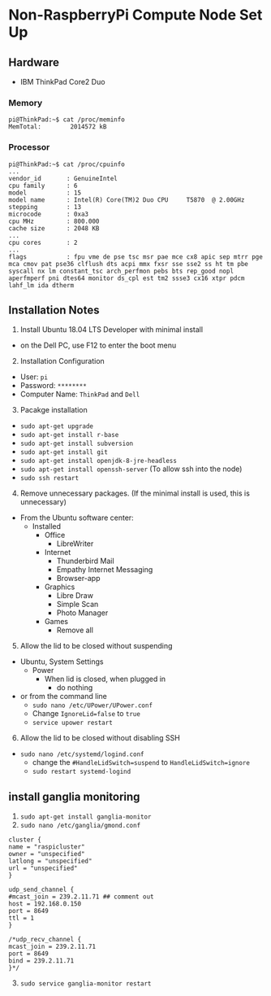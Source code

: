 # Non-RaspberryPi Compute Node Set Up

## Hardware

- IBM ThinkPad Core2 Duo

### Memory

```
pi@ThinkPad:~$ cat /proc/meminfo
MemTotal:        2014572 kB
```

### Processor

```
pi@ThinkPad:~$ cat /proc/cpuinfo
...
vendor_id       : GenuineIntel
cpu family      : 6
model           : 15
model name      : Intel(R) Core(TM)2 Duo CPU     T5870  @ 2.00GHz
stepping        : 13
microcode       : 0xa3
cpu MHz         : 800.000
cache size      : 2048 KB
...
cpu cores       : 2
...
flags           : fpu vme de pse tsc msr pae mce cx8 apic sep mtrr pge mca cmov pat pse36 clflush dts acpi mmx fxsr sse sse2 ss ht tm pbe syscall nx lm constant_tsc arch_perfmon pebs bts rep_good nopl aperfmperf pni dtes64 monitor ds_cpl est tm2 ssse3 cx16 xtpr pdcm lahf_lm ida dtherm
```

## Installation Notes

1. Install Ubuntu 18.04 LTS Developer with minimal install
  - on the Dell PC, use F12 to enter the boot menu
2. Installation Configuration
  - User: `pi`
  - Password: `********`
  - Computer Name: `ThinkPad` and `Dell`
3. Pacakge installation
  - `sudo apt-get upgrade`
  - `sudo apt-get install r-base`
  - `sudo apt-get install subversion`
  - `sudo apt-get install git`
  - `sudo apt-get install openjdk-8-jre-headless`
  - `sudo apt-get install openssh-server` (To allow ssh into the node)
  - `sudo ssh restart`
4. Remove unnecessary packages. (If the minimal install is used, this is unnecessary)
  - From the Ubuntu software center:
    - Installed
      - Office
        - LibreWriter
      - Internet
        - Thunderbird Mail
        - Empathy Internet Messaging
        - Browser-app
      - Graphics
        - Libre Draw
        - Simple Scan
        - Photo Manager
      - Games
        - Remove all
5. Allow the lid to be closed without suspending
  - Ubuntu, System Settings
    - Power
      - When lid is closed, when plugged in
        - do nothing
  - or from the command line
    - `sudo nano /etc/UPower/UPower.conf`
    - Change `IgnoreLid=false` to `true`
    - `service upower restart`
6. Allow the lid to be closed without disabling SSH
  - `sudo nano /etc/systemd/logind.conf`
    - change the `#HandleLidSwitch=suspend` to `HandleLidSwitch=ignore`
    - `sudo restart systemd-logind`

## install ganglia monitoring

1. `sudo apt-get install ganglia-monitor`
2. `sudo nano /etc/ganglia/gmond.conf`

 ```
cluster {
name = "raspicluster"
owner = "unspecified"
latlong = "unspecified"
url = "unspecified"
}

udp_send_channel {
#mcast_join = 239.2.11.71 ## comment out
host = 192.168.0.150
port = 8649
ttl = 1
}

/*udp_recv_channel {
mcast_join = 239.2.11.71
port = 8649
bind = 239.2.11.71
}*/
```

3. `sudo service ganglia-monitor restart`

